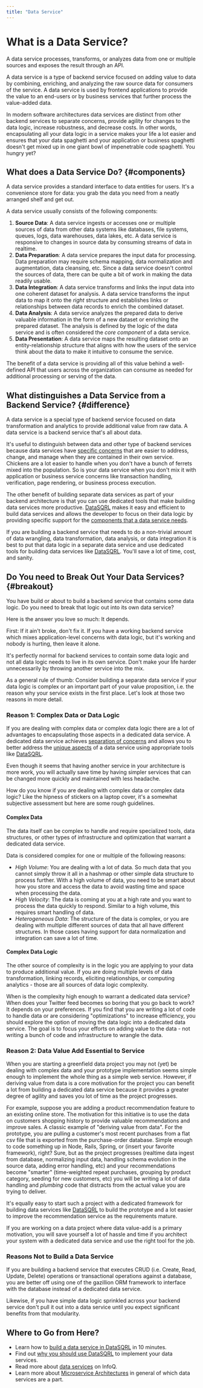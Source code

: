```yaml
---
title: "Data Service"
---
```


# What is a Data Service?

A data service processes, transforms, or analyzes data from one or multiple sources and exposes the result through an API.

A data service is a type of backend service focused on adding value to data by combining, enriching, and analyzing the raw source data for consumers of the service. A data service is used by frontend applications to provide the value to an end-users or by business services that further process the value-added data.

In modern software architectures data services are distinct from other backend services to separate concerns, provide agility for changes to the data logic, increase robustness, and decrease costs.
In other words, encapsulating all your data logic in a service makes your life a lot easier and ensures that your data spaghetti and your application or business spaghetti doesn't get mixed up in one giant bowl of impenetrable code spaghetti. You hungry yet?

## What does a Data Service Do? {#components}

A data service provides a standard interface to data entities for users. It's a convenience store for data: you grab the data you need from a neatly arranged shelf and get out. 

A data service usually consists of the following components:

1. **Source Data**: A data service ingests or accesses one or multiple sources of data from other data systems like databases, file systems, queues, logs, data warehouses, data lakes, etc. A data service is responsive to changes in source data by consuming streams of data in realtime.
2. **Data Preparation**: A data service prepares the input data for processing. Data preparation may require schema mapping, data normalization and augmentation, data cleansing, etc. Since a data service doesn't control the sources of data, there can be quite a bit of work in making the data readily usable.
3. **Data Integration**: A data service transforms and links the input data into one coherent dataset for analysis. A data service transforms the input data to map it onto the *right* structure and establishes links or relationships between data records to enrich the combined dataset.
4. **Data Analysis**: A data service analyzes the prepared data to derive valuable information in the form of a new dataset or enriching the prepared dataset. The analysis is defined by the logic of the data service and is often considered the *core component* of a data service.
5. **Data Presentation**: A data service maps the resulting dataset onto an entity-relationship structure that aligns with how the users of the service think about the data to make it intuitive to consume the service.

The benefit of a data service is providing all of this value behind a well-defined API that users across the organization can consume as needed for additional processing or serving of the data.

## What distinguishes a Data Service from a Backend Service? {#difference}

A data service is a special type of backend service focused on data transformation and analytics
to provide additional value from raw data.
A data service is a backend service that's all about data.

It's useful to distinguish between data and other type of backend services because
data services have [specific concerns](#components) that are easier to address, change, and manage
when they are contained in their own service. Chickens are a lot easier to handle
when you don't have a bunch of ferrets mixed into the population. So is your data
service when you don't mix it with application or business service concerns like
transaction handling, verification, page rendering, or business process execution.

The other benefit of building separate data services as part of your backend
architecture is that you can use dedicated tools that make building data services
more productive. [DataSQRL](/) makes it easy and efficient to build data services
and allows the developer to focus on their data logic by providing specific support
for the [components that a data service needs](#components).

If you are building a backend service that needs to do a non-trivial amount of 
data wrangling, data transformation, data analysis, or data integration it is
best to put that data logic in a separate data service and use dedicated tools
for building data services like [DataSQRL](/). You'll save a lot of time, cost,
and sanity.

## Do You need to Break Out Your Data Services? {#breakout}

You have build or about to build a backend service that contains some data logic.
Do you need to break that logic out into its own data service?

Here is the answer you love so much: It depends.

First: If it ain't broke, don't fix it. If you have a working backend service which
mixes application-level concerns with data logic, but it's working and nobody is
hurting, then leave it alone.

It's perfectly normal for backend services to contain some data logic and not all
data logic needs to live in its own service. Don't make your life harder 
unnecessarily by throwing another service into the mix.

As a general rule of thumb: Consider building a separate data service if your
data logic is complex or an important part of your value proposition, i.e. the
reason why your service exists in the first place. Let's look at those two reasons
in more detail.

### Reason 1: Complex Data or Data Logic

If you are dealing with complex data or complex data logic there are a lot of advantages
to encapsulating those aspects in a dedicated data service. A dedicated data service
achieves [separation of concerns](#difference) and allows you to better address the 
[unique aspects](#components) of a data service using appropriate tools like [DataSQRL](/).

Even though it seems that having another service in your architecture is more work, you will
actually save time by having simpler services that can be changed more quickly and 
maintained with less headache.

How do you know if you are dealing with complex data or complex data logic? Like the hipness
of stickers on a laptop cover, it's a somewhat subjective assessment but here are some 
rough guidelines.

#### Complex Data

The data itself can be complex to handle and require specialized tools, data structures, or
other types of infrastructure and optimization that warrant a dedicated data service.

Data is considered complex for one or multiple of the following reasons:

- *High Volume*: You are dealing with a lot of data. So much data that you cannot simply
 throw it all in a hashmap or other simple data structure to process further. With a high
 volume of data, you need to be smart about how you store and access the data to avoid
 wasting time and space when processing the data.
- *High Velocity*: The data is coming at you at a high rate and you want to process the data
 quickly to respond. Similar to a high volume, this requires smart handling of data.
- *Heterogeneous Data*: The structure of the data is complex, or you are dealing with multiple
 different sources of data that all have different structures. In those cases having support
 for data normalization and integration can save a lot of time.

#### Complex Data Logic

The other source of complexity is in the logic you are applying to your data to produce
additional value. If you are doing multiple levels of data transformation, linking records,
eliciting relationships, or computing analytics - those are all sources of data logic
complexity.

When is the complexity high enough to warrant a dedicated data service? When does your
Twitter feed becomes so boring that you go back to work? It depends on your preferences.
If you find that you are writing a lot of code to handle data or are considering
"optimizations" to increase efficiency, you should explore the option of moving the data
logic into a dedicated data service. The goal is to focus your efforts on adding value to
the data - not writing a bunch of code and infrastructure to wrangle the data.

### Reason 2: Data Value Add Essential to Service

When you are starting a greenfield data project you may not (yet) be dealing with complex data
and your prototype implementation seems simple enough to implement the whole thing as a
simple web service. However, if deriving value from data is a core motivation for the project
you can benefit a lot from building a dedicated data service because it provides a greater
degree of agility and saves you lot of time as the project progresses.

For example, suppose you are adding a product recommendation feature to an existing online
store. The motivation for this initiative is to use the data on customers shopping history
to provide valuable recommendations and improve sales. A classic example of "deriving value
from data". For the prototype, you are pulling a customer's most recent purchases from a 
flat csv file that is exported from the purchase-order database. Simple enough to code
something up in Node, Rails, Spring, or (insert your favorite framework), right? Sure, but
as the project progresses (realtime data ingest from database, normalizing input data,
handling schema evolution in the source data, adding error handling, etc) and your 
recommendations become "smarter" (time-weighted repeat purchases, grouping by product
category, seeding for new customers, etc) you will be writing a lot of data handling and
*plumbing* code that distracts from the actual value you are trying to deliver.

It's equally easy to start such a project with a dedicated framework for building data
services like [DataSQRL](/) to build the prototype and a lot easier to improve the 
recommendation service as the requirements mature.

If you are working on a data project where data value-add is a primary motivation, you will
save yourself a lot of hassle and time if you architect your system with a dedicated
data service and use the right tool for the job.

### Reasons Not to Build a Data Service

If you are building a backend service that executes CRUD 
(i.e. Create, Read, Update, Delete) operations or transactional operations against a 
database, you are better off using one of the gazillion ORM framework to interface
with the database instead of a dedicated data service.

Likewise, if you have simple data logic sprinkled across your backend service
don't pull it out into a data service until you expect significant benefits from that
modularity.



## Where to Go from Here?

- Learn how to [build a data service in DataSQRL](/docs/getting-started/quickstart) in 10 minutes.
- Find out [why you should use DataSQRL](/docs/getting-started/concepts/why-datasqrl) to implement your data services.
- Read more about [data services](https://www.infoq.com/articles/narayanan-soa-data-services/) on InfoQ.
- Learn more about [Microservice Architectures](https://martinfowler.com/articles/microservices.html) in general of which data services are a part.
